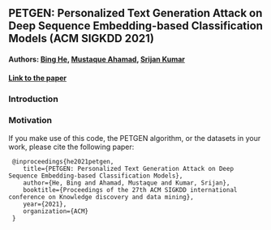 ## PETGEN: Personalized Text Generation Attack on Deep Sequence Embedding-based Classification Models (ACM SIGKDD 2021)

#### Authors:  [Bing He](https://www.cc.gatech.edu/people/bing-he), [Mustaque Ahamad](https://www.cc.gatech.edu/~mustaq/), [Srijan Kumar](https://www.cc.gatech.edu/~srijan/)

#### [Link to the paper](https://www.cc.gatech.edu/~srijan/pubs/petgen-he-kdd2021.pdf)

### Introduction

### Motivation

If you make use of this code, the PETGEN algorithm, or the datasets in your work, please cite the following paper:
```
 @inproceedings{he2021petgen,
	title={PETGEN: Personalized Text Generation Attack on Deep Sequence Embedding-based Classification Models},
	author={He, Bing and Ahamad, Mustaque and Kumar, Srijan},
	booktitle={Proceedings of the 27th ACM SIGKDD international conference on Knowledge discovery and data mining},
	year={2021},
	organization={ACM}
 }
```
